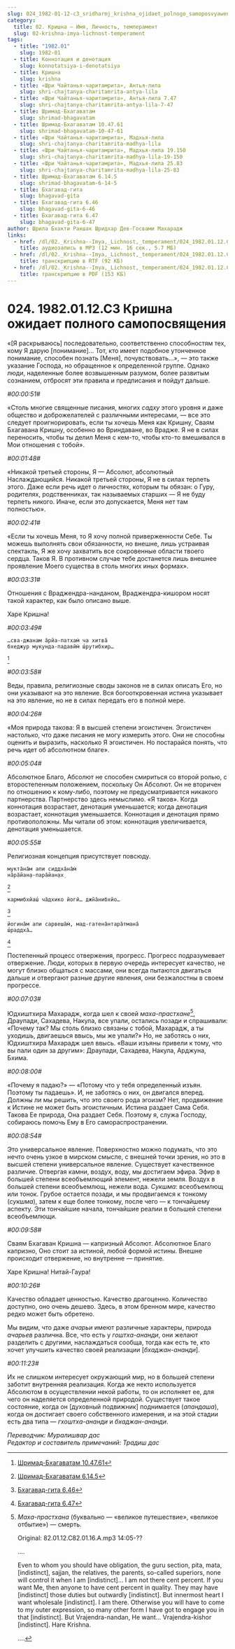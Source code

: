 ```yaml
---
slug: 024_1982-01-12-c3_sridharmj_krishna_ojidaet_polnogo_samoposvyaweniya
category:
  title: 02. Кришна — Имя, Личность, темперамент
  slug: 02-krishna-imya-lichnost-temperament
tags:
  - title: "1982.01"
    slug: 1982-01
  - title: Коннотация и денотация
    slug: konnotatsiya-i-denotatsiya
  - title: Кришна
    slug: krishna
  - title: «Шри Чайтанья-чаритамрита», Антья-лила
    slug: shri-chajtanya-charitamrita-antya-lila
  - title: «Шри Чайтанья-чаритамрита», Антья-лила 7.47
    slug: shri-chajtanya-charitamrita-antya-lila-7-47
  - title: Шримад-Бхагаватам
    slug: shrimad-bhagavatam
  - title: Шримад-Бхагаватам 10.47.61
    slug: shrimad-bhagavatam-10-47-61
  - title: «Шри Чайтанья-чаритамрита», Мадхья-лила
    slug: shri-chajtanya-charitamrita-madhya-lila
  - title: «Шри Чайтанья-чаритамрита», Мадхья-лила 19.150
    slug: shri-chajtanya-charitamrita-madhya-lila-19-150
  - title: «Шри Чайтанья-чаритамрита», Мадхья-лила 25.83
    slug: shri-chajtanya-charitamrita-madhya-lila-25-83
  - title: Шримад-Бхагаватам 6.14.5
    slug: shrimad-bhagavatam-6-14-5
  - title: Бхагавад-гита
    slug: bhagavad-gita
  - title: Бхагавад-гита 6.46
    slug: bhagavad-gita-6-46
  - title: Бхагавад-гита 6.47
    slug: bhagavad-gita-6-47
author: Шрила Бхакти Ракшак Шридхар Дев-Госвами Махарадж
links:
  - href: /dl/02._Krishna--Imya,_Lichnost,_temperament/024_1982.01.12.C3_SridharMj_Krishna_ojidaet_polnogo_samoposvyaweniya.mp3
    title: аудиозапись в MP3 (12 мин. 16 сек., 5.7 МБ)
  - href: /dl/02._Krishna--Imya,_Lichnost,_temperament/024_1982.01.12.C3_SridharMj_Krishna_ojidaet_polnogo_samoposvyaweniya.rtf
    title: транскрипцию в RTF (92 КБ)
  - href: /dl/02._Krishna--Imya,_Lichnost,_temperament/024_1982.01.12.C3_SridharMj_Krishna_ojidaet_polnogo_samoposvyaweniya.pdf
    title: транскрипцию в PDF (153 КБ)
---
```


# 024. 1982.01.12.C3 Кришна ожидает полного самопосвящения

«[Я раскрываюсь] последовательно, соответственно способностям тех, кому Я дарую [понимание]… Тот, кто имеет подобное утонченное понимание, способен познать [Меня], почувствовать…», — это также указание Господа, но обращенное к определенной группе. Однако люди, наделенные более возвышенным разумом, более развитым сознанием, отбросят эти правила и предписания и пойдут дальше.

*#00:00:51#*

«Столь многие священные писания, многих *садху* этого уровня и даже общество и доброжелателей с различными интересами, — все это следует проигнорировать, если ты хочешь Меня как Кришну, Сваям Бхагавана Кришну, особенно во Вриндаване, во Врадже. Я не в силах переносить, чтобы ты делил Меня с кем-то, чтобы кто-то вмешивался в Мои отношения с тобой».

*#00:01:48#*

«Никакой третьей стороны, Я — Абсолют, абсолютный Наслаждающийся. Никакой третьей стороны, Я не в силах терпеть этого. Даже если речь идет о личностях, которым ты обязан: о Гуру, родителях, родственниках, так называемых старших — Я не буду терпеть никого. Иначе, если это допускается, Меня нет там полностью».

*#00:02:41#*

«Если ты хочешь Меня, то Я хочу полной приверженности Себе. Ты можешь выполнять свои обязанности, но внешне, лишь устраивая спектакль, Я же хочу захватить все сокровенные области твоего сердца. Таков Я. В противном случае тебе достанется лишь внешнее проявление Моего существа в столь многих иных формах».

*#00:03:31#*

Отношения с Враджендра-нанданом, Враджендра-кишором носят такой характер, как было описано выше.

Харе Кришна!

*#00:03:49#*

    …сва-джанам а̄рйа-патхам̇ ча хитва̄
    бхеджур мукунда-падавӣм̇ ш́рутибхир…
[^_ftn1]

*#00:03:58#*

Веды, правила, религиозные своды законов не в силах описать Его, но они указывают на это явление. Вся богооткровенная истина указывает на это явление, но не в силах передать его в полной мере.

*#00:04:26#*

«Моя природа такова: Я в высшей степени эгоистичен. Эгоистичен настолько, что даже писания не могу измерить этого. Они не способны оценить и выразить, насколько Я эгоистичен. Но постарайся понять, что речь идет об абсолютном благе».

*#00:05:04#*

Абсолютное Благо, Абсолют не способен смириться со второй ролью, с второстепенным положением, поскольку Он Абсолют. Он не вторичен по отношению к кому-либо, поэтому не предусматривается никакого партнерства. Партнерство здесь немыслимо. «Я таков». Когда коннотация возрастает, денотация уменьшается; когда денотация возрастает, коннотация уменьшается. Коннотация и денотация прямо противоположны. Мы читали об этом: коннотация увеличивается, денотация уменьшается.

*#00:05:55#*

Религиозная концепция присутствует повсюду.

    мукта̄на̄м апи сиддха̄на̄м̇
    на̄ра̄йан̣а-пара̄йан̣ах̣
[^_ftn2]

    кармибхйаш́ ча̄дхико йогӣ… джн̃а̄нибхйо…
[^_ftn3]

    йогина̄м апи сарвеша̄м̇, мад-гатена̄нтара̄тмана̄
    ш́раддха̄…
[^_ftn4]

Постепенный процесс отвержения, прогресс. Прогресс подразумевает отвержение. Люди, которых в первую очередь интересует качество, не могут близко общаться с массами, они всегда пытаются двигаться дальше и отвергают разные другие явления, они безжалостны в своем прогрессе.

*#00:07:03#*

Юдхиштхира Махарадж, когда шел к своей *маха-прастхане*[^_ftn5], Драупади, Сахадева, Накула, все упали, остались позади и спрашивали: «Почему так? Мы столь близко связаны с тобой, Махарадж, а ты уходишь, двигаешься ввысь, мы же упали?» Но, не заботясь о них, Юдхиштхира Махарадж шел ввысь. «Ваши изъяны привели к тому, что вы пали один за другим»: Драупади, Сахадева, Накула, Арджуна, Бхима.

*#00:08:00#*

«Почему я падаю?» — «Потому что у тебя определенный изъян. Поэтому ты падаешь». И, не заботясь о них, он двигался вперед. Должны ли мы решить, что это своего рода эгоизм? Нет, продвижение к Истине не может быть эгоистичным. Истина раздает Сама Себя. Такова Ее природа, Она раздает Себя. Поэтому я, служа Господу, собираюсь помочь Ему в Его самораспространении.

*#00:08:54#*

Это универсальное явление. Поверхностно можно подумать, что это нечто очень узкое в мирском смысле, с внешней точки зрения, но это в высшей степени универсальное явление. Существует качественное различие. Отвергая камни, воздух, воду, мы достигаем эфира. Эфир в большей степени всеобъемлющий элемент, нежели земля. Воздух в большей степени всеобъемлющ, нежели вода. *Сукшма*: всеобъемлющ или тонок. Грубое остается позади, и мы продвигаемся к тонкому (*сукшма*), затем к еще более тонкому, после чего — к тончайшему аспекту. Эти тончайшие начала, тончайшие реалии в большей степени всеобъемлющи.

*#00:09:58#*

Сваям Бхагаван Кришна — капризный Абсолют. Абсолютное Благо капризно, Оно стоит за истиной, любой формой истины. Внешне происходит отвержение, но внутренне — принятие.

Харе Кришна! Нитай-Гаура!

*#00:10:26#*

Качество обладает ценностью. Качество драгоценно. Количество доступно, оно очень дешево. Здесь, в этом бренном мире, качество редко может быть обретено.

Мы видим, что даже *ачарьи* имеют различные характеры, природа *ачарьев* различна. Все, что есть у *гоштха-ананди*, они желают разделить с другими, наслаждаться сообща, тогда как есть те, кто хочет улучшить качество своей реализации [*бхаджан-ананди*].

*#00:11:23#*

Их не слишком интересует окружающий мир, но в большей степени заботит внутренняя реализация. Когда же некто используется Абсолютом в осуществлении некой работы, то он исполняет ее, для чего он наделяется определенной природой. Существует такое состояние, когда он [духовный подвижник] поднимается (*апандаша*), когда он достигает своего собственного измерения, и на этой стадии есть два типа — *гхоштха-ананди* и *бхаджан-ананди*.

*Переводчик: Муралишвар дас*\
*Редактор и составитель примечаний: Традиш дас*



[^_ftn1]: [Шримад-Бхагаватам 10.47.61](../notes/shrimad-bhagavatam/shrimad-bhagavatam-10-47-61.md)

[^_ftn2]: [Шримад-Бхагаватам 6.14.5](../notes/shrimad-bhagavatam/shrimad-bhagavatam-6-14-5.md)

[^_ftn3]: [Бхагавад-гита 6.46](../notes/bhagavad-gita/bhagavad-gita-6-46.md)

[^_ftn4]: [Бхагавад-гита 6.47](../notes/bhagavad-gita/bhagavad-gita-6-47.md)

[^_ftn5]: *Маха-прастхана* (буквально — «великое путешествие», «великое отбытие») — смерть.

    Original: 82.01.12.C82.01.16.A.mp3 14:05-??

    ….

    Even to whom you should have obligation, the guru section, pita, mata, [indistinct], sajjan, the relatives, the parents, so-called superiors, none will control it when I am [indistinct]… I am not there cent percent. If you want Me, then anyone to have cent percent in quality. They may have [indistinct] those duties but outwardly [indistinct]. But innermost heart I want wholesale [indistinct]. I am there. Otherwise you will have to come to my outer expression, so many other form I have got to engage you in that [indistinct]. But Vrajendra-nandan, He want… Vrajendra-kishor [indistinct]. Hare Krishna.

    ….

